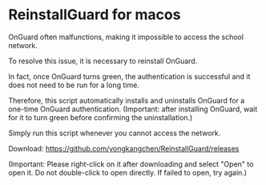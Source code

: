 # ReinstallGuard for macos
OnGuard often malfunctions, making it impossible to access the school network. 

To resolve this issue, it is necessary to reinstall OnGuard. 

In fact, once OnGuard turns green, the authentication is successful and it does not need to be run for a long time. 

Therefore, this script automatically installs and uninstalls OnGuard for a one-time OnGuard authentication. 
(Important: after installing OnGuard, wait for it to turn green before confirming the uninstallation.)

Simply run this script whenever you cannot access the network.

Download: https://github.com/yongkangchen/ReinstallGuard/releases

(Important: Please right-click on it after downloading and select "Open" to open it. Do not double-click to open directly. If failed to open, try again.)
